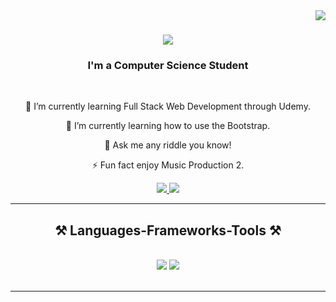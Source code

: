 <img align="right" src="https://visitor-badge.laobi.icu/badge?page_id=Murangi.Murangi&format=true"/>

<h1 align="center">
    <img src="https://readme-typing-svg.herokuapp.com/?font=Righteous&size=35&center=true&vCenter=true&width=500&height=70&duration=4000&lines=Hi+There!+👋;+I'm+Murangi+Nemandalali!;" />
</h1>

<h3 align="center">I'm a Computer Science Student</h3>

<br/>

<div align="center">
 
 🔭 I’m currently learning Full Stack Web Development through Udemy.
 
 🌱 I’m currently learning how to use the Bootstrap. 

💬 Ask me any riddle you know!

⚡ Fun fact enjoy Music Production 2.

 </div>



 <div align="center"> 
  <a href="mailto:nemandalalimurangi7@gmail.com">
    <img src="https://img.shields.io/badge/Gmail-333333?style=for-the-badge&logo=gmail&logoColor=red" />
  </a>
  <a href="https://www.linkedin.com/in/murangi/" target="_blank">
    <img src="https://img.shields.io/badge/LinkedIn-0077B5?style=for-the-badge&logo=linkedin&logoColor=white" target="_blank" />
  </a>
</div>

<hr/>

<h2 align="center">⚒️ Languages-Frameworks-Tools ⚒️</h2>
<br/>
<div align="center">
    <img src="https://skillicons.dev/icons?i=bootstrap,html,css,vscode,github,mysql" />
    <img src="https://skillicons.dev/icons?i=python,javascript,mongodb,c++,c#,java" /><br>
</div>

<br/>
<hr/>
